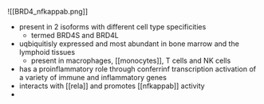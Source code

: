 ![[BRD4_nfkappab.png]]
- present in 2 isoforms with different cell type specificities
	- termed BRD4S and BRD4L
- uqbiquitisly expressed and most abundant in bone marrow and the lymphoid  tissues
	- present in macrophages, [[monocytes]], T cells and NK cells 
- has a proinflammatory role through conferrinf transcription activation of a variety of immune and inflammatory genes
- interacts with [[rela]] and promotes [[nfkappab]] activity
- 